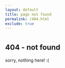 ```yaml
---
layout: default
title: page not found
permalink: /404.html
exclude: true
---
```


<h1><small>404 - not found</small></h1>

sorry, nothing here! :(